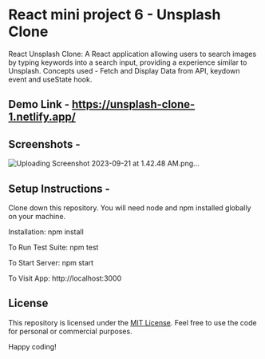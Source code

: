 # React mini project 6 - Unsplash Clone
React Unsplash Clone: A React application allowing users to search images by typing keywords into a search input, providing a experience similar to Unsplash. Concepts used - Fetch and Display Data from API, keydown event and useState hook.

## Demo Link - https://unsplash-clone-1.netlify.app/

## Screenshots - 

![Uploading Screenshot 2023-09-21 at 1.42.48 AM.png…]()

## Setup Instructions -

Clone down this repository. You will need node and npm installed globally on your machine.

Installation: npm install

To Run Test Suite: npm test

To Start Server: npm start

To Visit App: http://localhost:3000

## License

This repository is licensed under the [MIT License](https://opensource.org/license/mit/). Feel free to use the code for personal or commercial purposes.

Happy coding!

